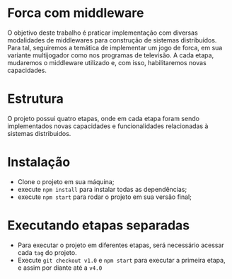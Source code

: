 # Forca com middleware
 O objetivo deste trabalho é praticar implementação com diversas modalidades de middlewares para construção de sistemas distribuídos. Para tal, seguiremos a temática de implementar um jogo de forca, em sua variante multijogador como nos programas de televisão. A cada etapa, mudaremos o middleware utilizado e, com isso, habilitaremos novas capacidades.

# Estrutura
O projeto possui quatro etapas, onde em cada etapa foram sendo implementados novas capacidades e funcionalidades relacionadas à sistemas distribuidos.

# Instalação
* Clone o projeto em sua máquina;
* execute `npm install` para instalar todas as dependências;
* execute `npm start` para rodar o projeto em sua versão final;

# Executando etapas separadas
* Para executar o projeto em diferentes etapas, será necessário acessar cada `tag` do projeto. 
* Execute `git checkout v1.0` e `npm start` para executar a primeira etapa, e assim por diante até a `v4.0`
